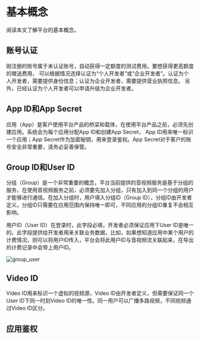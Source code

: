# 基本概念
阅读本文了解平台的基本概念。

## 账号认证
刚注册的账号属于未认证账号，自动获得一定额度的测试费用。要想获得更高额度的赠送费用， 可以根据情况选择认证为“个人开发者”或“企业开发者”。认证为个人开发者，需要提供身份信息；认证为企业开发者，需要提供营业执照信息。 另外，已经认证为个人开发者可以申请升级为企业开发者。

## App ID和App Secret
应用（App）是客户使用平台产品的桥梁和载体，在使用平台产品之前，必须先创建应用。系统会为每个应用分配App ID和创建App Secret， App ID用来唯一标识一个应用；App Secret作为加密秘钥，用来登录鉴权。App Secret对于客户的账号安全非常重要，请务必妥善保管。

## Group ID和User ID
分组（Group）是一个非常重要的概念，平台当前提供的音视频服务是基于分组的服务，在使用音视频服务之前，必须要先加入分组，只有加入到同一个分组的用户才能够进行通信。在加入分组时，用户填入分组ID（Group ID），分组ID由开发者定义。分组ID只需要在应用范围内保持唯一即可，不同应用的分组ID重复不会相互影响。

用户ID（User ID）在登录时，此字段必填，开发者必须保证应用下User ID是唯一的。此字段提供给开发者用来关联业务数据，比如，如果想知道应用中某个用户的计费情况，则可以将用户ID传入，平台会将此用户ID与音视频流关联起来，在导出的计费记录中会带上用户ID。

![group_user](../../images/platform/group_user.png)

## Video ID
Video ID用来标识一个虚拟的视频源，Video ID由开发者定义，但需要保证同一个User ID下同一时刻Video ID的唯一性。同一用户可以广播多路视频，不同视频通过Video ID区分。

## 应用鉴权
